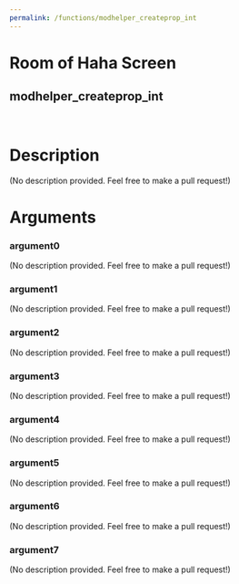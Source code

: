 ```yaml
---
permalink: /functions/modhelper_createprop_int
---
```

# Room of Haha Screen  
## modhelper_createprop_int  
&nbsp;  
# Description  
(No description provided. Feel free to make a pull request!) 
&nbsp;  
# Arguments
### argument0
(No description provided. Feel free to make a pull request!)
&nbsp;  
### argument1
(No description provided. Feel free to make a pull request!)
&nbsp;  
### argument2
(No description provided. Feel free to make a pull request!)
&nbsp;  
### argument3
(No description provided. Feel free to make a pull request!)
&nbsp;  
### argument4
(No description provided. Feel free to make a pull request!)
&nbsp;  
### argument5
(No description provided. Feel free to make a pull request!)
&nbsp;  
### argument6
(No description provided. Feel free to make a pull request!)
&nbsp;  
### argument7
(No description provided. Feel free to make a pull request!)
&nbsp;  


